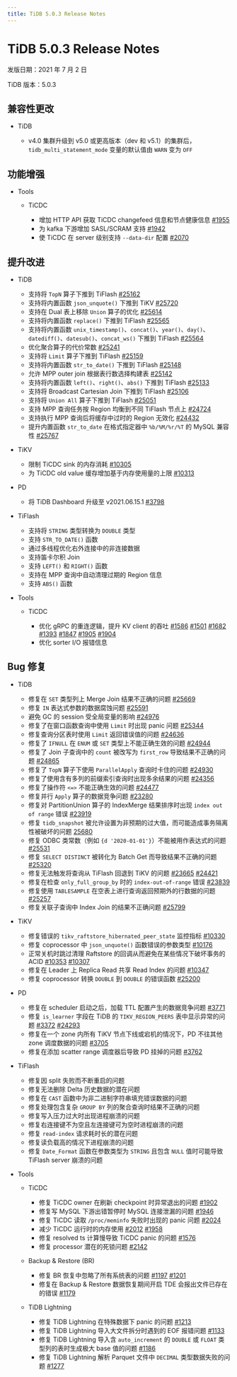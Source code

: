 ```yaml
---
title: TiDB 5.0.3 Release Notes
---
```


# TiDB 5.0.3 Release Notes

发版日期：2021 年 7 月 2 日

TiDB 版本：5.0.3

## 兼容性更改

+ TiDB

    - v4.0 集群升级到 v5.0 或更高版本（dev 和 v5.1）的集群后，`tidb_multi_statement_mode` 变量的默认值由 `WARN` 变为 `OFF`

## 功能增强

+ Tools

    + TiCDC

        - 增加 HTTP API 获取 TiCDC changefeed 信息和节点健康信息 [#1955](https://github.com/pingcap/ticdc/pull/1955)
        - 为 kafka 下游增加 SASL/SCRAM 支持 [#1942](https://github.com/pingcap/ticdc/pull/1942)
        - 使 TiCDC 在 server 级别支持 `--data-dir` 配置 [#2070](https://github.com/pingcap/ticdc/pull/2070)

## 提升改进

+ TiDB

    - 支持将 `TopN` 算子下推到 TiFlash [#25162](https://github.com/pingcap/tidb/pull/25162)
    - 支持将内置函数 `json_unquote()` 下推到 TiKV [#25720](https://github.com/pingcap/tidb/pull/25720)
    - 支持在 Dual 表上移除 `Union` 算子的优化 [#25614](https://github.com/pingcap/tidb/pull/25614)
    - 支持将内置函数 `replace()` 下推到 TiFlash [#25565](https://github.com/pingcap/tidb/pull/25565)
    - 支持将内置函数 `unix_timestamp()`、`concat()`、`year()`、`day()`、`datediff()`、`datesub()`、`concat_ws()` 下推到 TiFlash [#25564](https://github.com/pingcap/tidb/pull/25564)
    - 优化聚合算子的代价常数 [#25241](https://github.com/pingcap/tidb/pull/25241)
    - 支持将 `Limit` 算子下推到 TiFlash [#25159](https://github.com/pingcap/tidb/pull/25159)
    - 支持将内置函数 `str_to_date()` 下推到 TiFlash [#25148](https://github.com/pingcap/tidb/pull/25148)
    - 允许 MPP outer join 根据表行数选择构建表 [#25142](https://github.com/pingcap/tidb/pull/25142)
    - 支持将内置函数 `left()`、`right()`、`abs()` 下推到 TiFlash [#25133](https://github.com/pingcap/tidb/pull/25133)
    - 支持将 Broadcast Cartesian Join 下推到 TiFlash [#25106](https://github.com/pingcap/tidb/pull/25106)
    - 支持将 `Union All` 算子下推到 TiFlash [#25051](https://github.com/pingcap/tidb/pull/25051)
    - 支持 MPP 查询任务按 Region 均衡到不同 TiFlash 节点上 [#24724](https://github.com/pingcap/tidb/pull/24724)
    - 支持执行 MPP 查询后将缓存中过时的 Region 无效化 [#24432](https://github.com/pingcap/tidb/pull/24432)
    - 提升内置函数 `str_to_date` 在格式指定器中 `%b/%M/%r/%T` 的 MySQL 兼容性 [#25767](https://github.com/pingcap/tidb/pull/25767)

+ TiKV

    - 限制 TiCDC sink 的内存消耗 [#10305](https://github.com/tikv/tikv/pull/10305)
    - 为 TiCDC old value 缓存增加基于内存使用量的上限 [#10313](https://github.com/tikv/tikv/pull/10313)

+ PD

    - 将 TiDB Dashboard 升级至 v2021.06.15.1 [#3798](https://github.com/pingcap/pd/pull/3798)

+ TiFlash

    - 支持将 `STRING` 类型转换为 `DOUBLE` 类型
    - 支持 `STR_TO_DATE()` 函数
    - 通过多线程优化右外连接中的非连接数据
    - 支持笛卡尔积 Join
    - 支持 `LEFT()` 和 `RIGHT()` 函数
    - 支持在 MPP 查询中自动清理过期的 Region 信息
    - 支持 `ABS()` 函数

+ Tools

    + TiCDC

        - 优化 gRPC 的重连逻辑，提升 KV client 的吞吐 [#1586](https://github.com/pingcap/ticdc/issues/1586) [#1501](https://github.com/pingcap/ticdc/issues/1501#issuecomment-820027078) [#1682](https://github.com/pingcap/ticdc/pull/1682) [#1393](https://github.com/pingcap/ticdc/issues/1393) [#1847](https://github.com/pingcap/ticdc/pull/1847) [#1905](https://github.com/pingcap/ticdc/issues/1905) [#1904](https://github.com/pingcap/ticdc/issues/1904)
        - 优化 sorter I/O 报错信息

## Bug 修复

+ TiDB

    - 修复在 `SET` 类型列上 Merge Join 结果不正确的问题 [#25669](https://github.com/pingcap/tidb/issues/25669)
    - 修复 `IN` 表达式参数的数据腐蚀问题 [#25591](https://github.com/pingcap/tidb/issues/25591)
    - 避免 GC 的 session 受全局变量的影响 [#24976](https://github.com/pingcap/tidb/issues/24976)
    - 修复了在窗口函数查询中使用 `Limit` 时出现 panic 问题 [#25344](https://github.com/pingcap/tidb/issues/25344)
    - 修复查询分区表时使用 `Limit` 返回错误值的问题 [#24636](https://github.com/pingcap/tidb/issues/24636)
    - 修复了 `IFNULL` 在 `ENUM` 或 `SET` 类型上不能正确生效的问题 [#24944](https://github.com/pingcap/tidb/issues/24944)
    - 修复了 Join 子查询中的 `count` 被改写为 `first_row` 导致结果不正确的问题 [#24865](https://github.com/pingcap/tidb/issues/24865)
    - 修复了 `TopN` 算子下使用 `ParallelApply` 查询时卡住的问题 [#24930](https://github.com/pingcap/tidb/issues/24930)
    - 修复了使用含有多列的前缀索引查询时出现多余结果的问题 [#24356](https://github.com/pingcap/tidb/issues/24356)
    - 修复了操作符 `<=>` 不能正确生效的问题 [#24477](https://github.com/pingcap/tidb/issues/24477)
    - 修复并行 `Apply` 算子的数据竞争问题 [#23280](https://github.com/pingcap/tidb/issues/23280)
    - 修复对 PartitionUnion 算子的 IndexMerge 结果排序时出现 `index out of range` 错误 [#23919](https://github.com/pingcap/tidb/issues/23919)
    - 修复 `tidb_snapshot` 被允许设置为非预期的过大值，而可能造成事务隔离性被破坏的问题 [25680]( https://github.com/pingcap/tidb/issues/25680)
    - 修复 ODBC 类常数（例如 `{d '2020-01-01'}`）不能被用作表达式的问题 [#25531](https://github.com/pingcap/tidb/issues/25531)
    - 修复 `SELECT DISTINCT` 被转化为 Batch Get 而导致结果不正确的问题 [#25320](https://github.com/pingcap/tidb/issues/25320)
    - 修复无法触发将查询从 TiFlash 回退到 TiKV 的问题 [#23665](https://github.com/pingcap/tidb/issues/23665) [#24421](https://github.com/pingcap/tidb/issues/24421)
    - 修复在检查 `only_full_group_by` 时的 `index-out-of-range` 错误 [#23839](https://github.com/pingcap/tidb/issues/23839)
    - 修复使用 `TABLESAMPLE` 在空表上进行查询返回预期外的行数据的问题 [#25257](https://github.com/pingcap/tidb/issues/25257)
    - 修复关联子查询中 Index Join 的结果不正确问题 [#25799](https://github.com/pingcap/tidb/issues/25799)

+ TiKV

    - 修复错误的 `tikv_raftstore_hibernated_peer_state` 监控指标 [#10330](https://github.com/tikv/tikv/issues/10330)
    - 修复 coprocessor 中 `json_unquote()` 函数错误的参数类型 [#10176](https://github.com/tikv/tikv/issues/10176)
    - 正常关机时跳过清理 Raftstore 的回调从而避免在某些情况下破坏事务的 ACID [#10353](https://github.com/tikv/tikv/issues/10353) [#10307](https://github.com/tikv/tikv/issues/10307)
    - 修复在 Leader 上 Replica Read 共享 Read Index 的问题 [#10347](https://github.com/tikv/tikv/issues/10347)
    - 修复 coprocessor 转换 `DOUBLE` 到 `DOUBLE` 的错误函数 [#25200](https://github.com/pingcap/tidb/issues/25200)
+ PD

    - 修复在 scheduler 启动之后，加载 TTL 配置产生的数据竞争问题 [#3771](https://github.com/tikv/pd/issues/3771)
    - 修复 `is_learner` 字段在 TiDB 的 `TIKV_REGION_PEERS` 表中显示异常的问题 [#3372](https://github.com/tikv/pd/issues/3372) [#24293](https://github.com/pingcap/tidb/issues/24293)
    - 修复在一个 zone 内所有 TiKV 节点下线或宕机的情况下，PD 不往其他 zone 调度数据的问题 [#3705](https://github.com/tikv/pd/issues/3705)
    - 修复在添加 scatter range 调度器后导致 PD 挂掉的问题 [#3762](https://github.com/tikv/pd/pull/3762)

+ TiFlash

    - 修复因 split 失败而不断重启的问题
    - 修复无法删除 Delta 历史数据的潜在问题
    - 修复在 `CAST` 函数中为非二进制字符串填充错误数据的问题
    - 修复处理包含复杂 `GROUP BY` 列的聚合查询时结果不正确的问题
    - 修复写入压力过大时出现进程崩溃的问题
    - 修复右连接键不为空且左连接键可为空时进程崩溃的问题
    - 修复 `read-index` 请求耗时长的潜在问题
    - 修复读负载高的情况下进程崩溃的问题
    - 修复 `Date_Format` 函数在参数类型为 `STRING` 且包含 `NULL` 值时可能导致 TiFlash server 崩溃的问题

+ Tools

    + TiCDC

        - 修复 TiCDC owner 在刷新 checkpoint 时异常退出的问题 [#1902](https://github.com/pingcap/ticdc/issues/1902)
        - 修复写 MySQL 下游出错暂停时 MySQL 连接泄漏的问题 [#1946](https://github.com/pingcap/ticdc/pull/1946)
        - 修复 TiCDC 读取 `/proc/meminfo` 失败时出现的 panic 问题 [#2024](https://github.com/pingcap/ticdc/pull/2024)
        - 减少 TiCDC 运行时的内存使用 [#2012](https://github.com/pingcap/ticdc/pull/2012) [#1958](https://github.com/pingcap/ticdc/pull/1958)
        - 修复 resolved ts 计算慢导致 TiCDC panic 的问题 [#1576](https://github.com/pingcap/ticdc/issues/1576)
        - 修复 processor 潜在的死锁问题 [#2142](https://github.com/pingcap/ticdc/pull/2142)

    + Backup & Restore (BR)

        - 修复 BR 恢复中忽略了所有系统表的问题 [#1197](https://github.com/pingcap/br/issues/1197) [#1201](https://github.com/pingcap/br/issues/1201)
        - 修复在 Backup & Restore 数据恢复期间开启 TDE 会报出文件已存在的错误 [#1179](https://github.com/pingcap/br/issues/1179)

    + TiDB Lightning

        - 修复 TiDB Lightning 在特殊数据下 panic 的问题 [#1213](https://github.com/pingcap/br/issues/1213)
        - 修复 TiDB Lightning 导入大文件拆分时遇到的 EOF 报错问题 [#1133](https://github.com/pingcap/br/issues/1133)
        - 修复 TiDB Lightning 导入含 `auto_increment` 的 `DOUBLE` 或 `FLOAT` 类型列的表时生成极大 base 值的问题 [#1186](https://github.com/pingcap/br/pull/1186)
        - 修复 TiDB Lightning 解析 Parquet 文件中 `DECIMAL` 类型数据失败的问题 [#1277](https://github.com/pingcap/br/pull/1277)
